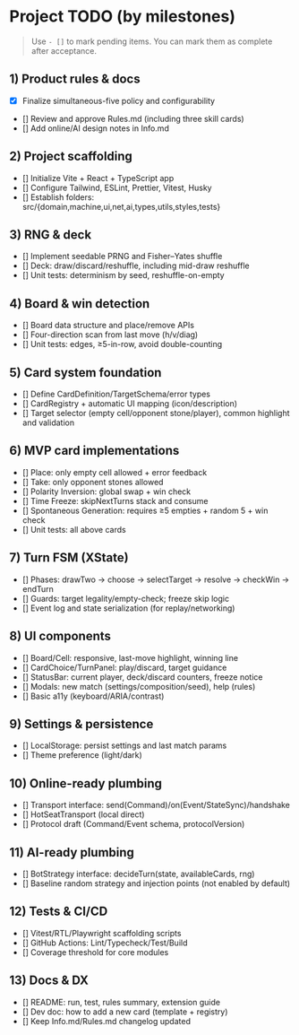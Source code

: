 # Project TODO (by milestones)

> Use `- []` to mark pending items. You can mark them as complete after acceptance.

## 1) Product rules & docs
- [x] Finalize simultaneous-five policy and configurability
- [] Review and approve Rules.md (including three skill cards)
- [] Add online/AI design notes in Info.md

## 2) Project scaffolding
- [] Initialize Vite + React + TypeScript app
- [] Configure Tailwind, ESLint, Prettier, Vitest, Husky
- [] Establish folders: src/{domain,machine,ui,net,ai,types,utils,styles,tests}

## 3) RNG & deck
- [] Implement seedable PRNG and Fisher–Yates shuffle
- [] Deck: draw/discard/reshuffle, including mid-draw reshuffle
- [] Unit tests: determinism by seed, reshuffle-on-empty

## 4) Board & win detection
- [] Board data structure and place/remove APIs
- [] Four-direction scan from last move (h/v/diag)
- [] Unit tests: edges, ≥5-in-row, avoid double-counting

## 5) Card system foundation
- [] Define CardDefinition/TargetSchema/error types
- [] CardRegistry + automatic UI mapping (icon/description)
- [] Target selector (empty cell/opponent stone/player), common highlight and validation

## 6) MVP card implementations
- [] Place: only empty cell allowed + error feedback
- [] Take: only opponent stones allowed
- [] Polarity Inversion: global swap + win check
- [] Time Freeze: skipNextTurns stack and consume
- [] Spontaneous Generation: requires ≥5 empties + random 5 + win check
- [] Unit tests: all above cards

## 7) Turn FSM (XState)
- [] Phases: drawTwo → choose → selectTarget → resolve → checkWin → endTurn
- [] Guards: target legality/empty-check; freeze skip logic
- [] Event log and state serialization (for replay/networking)

## 8) UI components
- [] Board/Cell: responsive, last-move highlight, winning line
- [] CardChoice/TurnPanel: play/discard, target guidance
- [] StatusBar: current player, deck/discard counters, freeze notice
- [] Modals: new match (settings/composition/seed), help (rules)
- [] Basic a11y (keyboard/ARIA/contrast)

## 9) Settings & persistence
- [] LocalStorage: persist settings and last match params
- [] Theme preference (light/dark)

## 10) Online-ready plumbing
- [] Transport interface: send(Command)/on(Event/StateSync)/handshake
- [] HotSeatTransport (local direct)
- [] Protocol draft (Command/Event schema, protocolVersion)

## 11) AI-ready plumbing
- [] BotStrategy interface: decideTurn(state, availableCards, rng)
- [] Baseline random strategy and injection points (not enabled by default)

## 12) Tests & CI/CD
- [] Vitest/RTL/Playwright scaffolding scripts
- [] GitHub Actions: Lint/Typecheck/Test/Build
- [] Coverage threshold for core modules

## 13) Docs & DX
- [] README: run, test, rules summary, extension guide
- [] Dev doc: how to add a new card (template + registry)
- [] Keep Info.md/Rules.md changelog updated
